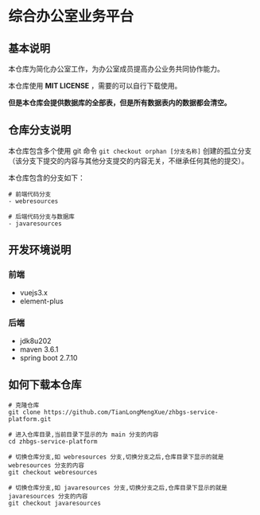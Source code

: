 # 综合办公室业务平台

## 基本说明

本仓库为简化办公室工作，为办公室成员提高办公业务共同协作能力。

本仓库使用 **MIT LICENSE** ，需要的可以自行下载使用。

**但是本仓库会提供数据库的全部表，但是所有数据表内的数据都会清空。**

## 仓库分支说明

本仓库包含多个使用 git 命令 `git checkout orphan [分支名称]` 创建的孤立分支（该分支下提交的内容与其他分支提交的内容无关，不继承任何其他的提交）。

本仓库包含的分支如下：

```shell
# 前端代码分支
- webresources

# 后端代码分支与数据库
- javaresources
```

## 开发环境说明

### 前端

-   vuejs3.x
-   element-plus

### 后端

-   jdk8u202
-   maven 3.6.1
-   spring boot 2.7.10

## 如何下载本仓库

```shell
# 克隆仓库
git clone https://github.com/TianLongMengXue/zhbgs-service-platform.git

# 进入仓库目录,当前目录下显示的为 main 分支的内容
cd zhbgs-service-platform

# 切换仓库分支,如 webresources 分支,切换分支之后,仓库目录下显示的就是 webresources 分支的内容
git checkout webresources

# 切换仓库分支,如 javaresources 分支,切换分支之后,仓库目录下显示的就是 javaresources 分支的内容
git checkout javaresources
```

